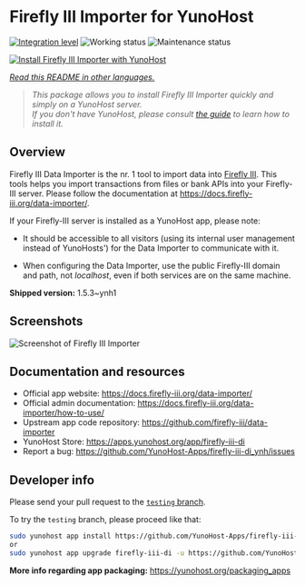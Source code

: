 <!--
N.B.: This README was automatically generated by <https://github.com/YunoHost/apps/tree/master/tools/readme_generator>
It shall NOT be edited by hand.
-->

# Firefly III Importer for YunoHost

[![Integration level](https://dash.yunohost.org/integration/firefly-iii-di.svg)](https://ci-apps.yunohost.org/ci/apps/firefly-iii-di/) ![Working status](https://ci-apps.yunohost.org/ci/badges/firefly-iii-di.status.svg) ![Maintenance status](https://ci-apps.yunohost.org/ci/badges/firefly-iii-di.maintain.svg)

[![Install Firefly III Importer with YunoHost](https://install-app.yunohost.org/install-with-yunohost.svg)](https://install-app.yunohost.org/?app=firefly-iii-di)

*[Read this README in other languages.](./ALL_README.md)*

> *This package allows you to install Firefly III Importer quickly and simply on a YunoHost server.*  
> *If you don't have YunoHost, please consult [the guide](https://yunohost.org/install) to learn how to install it.*

## Overview

Firefly III Data Importer is the nr. 1 tool to import data into [Firefly III](https://www.firefly-iii.org/). This tools helps you import transactions from files or bank APIs into your
Firefly-III server. Please follow the documentation at https://docs.firefly-iii.org/data-importer/.

If your Firefly-III server is installed as a YunoHost app, please note:

- It should be accessible to all visitors (using its internal user management instead of YunoHosts') for the Data Importer to communicate with it.

- When configuring the Data Importer, use the public Firefly-III domain and path, not *localhost*, even if both services are on the same machine.


**Shipped version:** 1.5.3~ynh1

## Screenshots

![Screenshot of Firefly III Importer](./doc/screenshots/firefly-iii-di-start-screen.png)

## Documentation and resources

- Official app website: <https://docs.firefly-iii.org/data-importer/>
- Official admin documentation: <https://docs.firefly-iii.org/data-importer/how-to-use/>
- Upstream app code repository: <https://github.com/firefly-iii/data-importer>
- YunoHost Store: <https://apps.yunohost.org/app/firefly-iii-di>
- Report a bug: <https://github.com/YunoHost-Apps/firefly-iii-di_ynh/issues>

## Developer info

Please send your pull request to the [`testing` branch](https://github.com/YunoHost-Apps/firefly-iii-di_ynh/tree/testing).

To try the `testing` branch, please proceed like that:

```bash
sudo yunohost app install https://github.com/YunoHost-Apps/firefly-iii-di_ynh/tree/testing --debug
or
sudo yunohost app upgrade firefly-iii-di -u https://github.com/YunoHost-Apps/firefly-iii-di_ynh/tree/testing --debug
```

**More info regarding app packaging:** <https://yunohost.org/packaging_apps>
